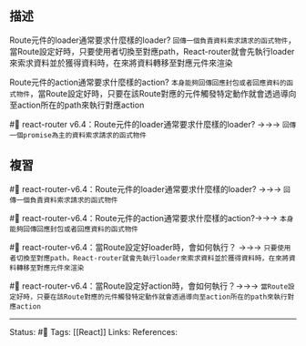 
## 描述



Route元件的loader通常要求什麼樣的loader?
`回傳一個負責資料索求請求的函式物件`，當Route設定好時，只要使用者切換至對應path，React-router就會先執行loader來索求資料並於獲得資料時，在來將資料轉移至對應元件來渲染

Route元件的action通常要求什麼樣的action?
	`本身能夠回傳回應封包或者回應資料的函式物件`，當Route設定好時，只要在該Route對應的元件觸發特定動作就會透過導向至action所在的path來執行對應action


#🧠 react-router v6.4：Route元件的loader通常要求什麼樣的loader? ->->-> `回傳一個promise為主的資料索求請求的函式物件`
<!--SR:!2023-03-17,60,250-->


## 複習

#🧠 react-router-v6.4：Route元件的loader通常要求什麼樣的loader? ->->-> `回傳一個負責資料索求請求的函式物件`
<!--SR:!2023-03-31,69,250-->

#🧠 react-router-v6.4：Route元件的action通常要求什麼樣的action?->->-> `本身能夠回傳回應封包或者回應資料的函式物件`
<!--SR:!2023-04-03,70,250-->

#🧠 react-router-v6.4：當Route設定好loader時，會如何執行？ ->->-> `只要使用者切換至對應path，React-router就會先執行loader來索求資料並於獲得資料時，在來將資料轉移至對應元件來渲染`
<!--SR:!2023-04-01,70,250-->

#🧠 react-router-v6.4：當Route設定好action時，會如何執行？->->-> `當Route設定好時，只要在該Route對應的元件觸發特定動作就會透過導向至action所在的path來執行對應action`
<!--SR:!2023-03-10,55,250-->



---
Status: #🌱 
Tags:
[[React]]
Links:
References: